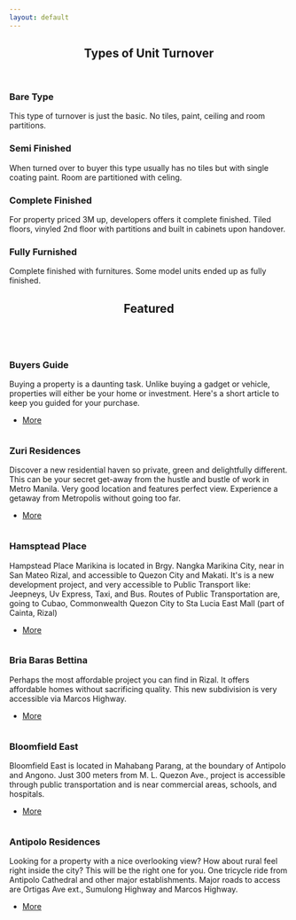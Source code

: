 ```yaml
---
layout: default
---
```


<!-- Section -->
<section>
	<header class="major">
		<h2>Types of Unit Turnover</h2>
	</header>
	<div class="features">
		<article>
			<span class="icon fa-home"></span>
			<div class="content">
				<h3>Bare Type</h3>
				<p>This type of turnover is just the basic. No tiles, paint, ceiling and room partitions.</p>
			</div>
		</article>
		<article>
			<span class="icon fa-gift"></span>
			<div class="content">
				<h3>Semi Finished</h3>
				<p>When turned over to buyer this type usually has no tiles but with single coating paint. Room are partitioned with celing. </p>
			</div>
		</article>
		<article>
			<span class="icon fa-rocket"></span>
			<div class="content">
				<h3>Complete Finished</h3>
				<p>For property priced 3M up, developers offers it complete finished. Tiled floors, vinyled 2nd floor with partitions and built in cabinets upon handover.</p>
			</div>
		</article>
		<article>
			<span class="icon fa-puzzle-piece"></span>
			<div class="content">
				<h3>Fully Furnished</h3>
				<p>Complete finished with furnitures. Some model units ended up as fully finished.</p>
			</div>
		</article>
	</div>
</section>

<!-- Section -->
<section>
	<header class="major">
		<h2>Featured</h2>
	</header>
	<div class="posts">
		<article>
			<a href="#" class="image"><img src="images/cofee.jpg" alt="" /></a>
			<h3>Buyers Guide</h3>
			<p>Buying a property is a daunting task. Unlike buying a gadget or vehicle, properties will either be your home or investment. Here's a short article to keep you guided for your purchase.</p>
			<ul class="actions">
				<li><a href="article/2014/08/07/first-post.html" class="button">More</a></li>
			</ul>
		</article>
		<article>
			<a href="#" class="image"><img src="images/Izumi2.jpg" alt="" /></a>
			<h3>Zuri Residences</h3>
			<p>Discover a new residential haven so private, green and delightfully different. This can be your secret get-away from the hustle and bustle of work in Metro Manila. Very good location and features perfect view. Experience a getaway from Metropolis without going too far.</p>
			<ul class="actions">
				<li><a href="taytay/2018/05/08/zuriIzumi.html" class="button">More</a></li>
			</ul>
		</article>
		<article>
			<a href="#" class="image"><img src="images/hampstead.jpg" alt="" /></a>
			<h3>Hamsptead Place</h3>
			<p>Hampstead Place Marikina is located in Brgy. Nangka Marikina City, near in San Mateo Rizal, and accessible to Quezon City and Makati. It's is a new development project, and very accessible to Public Transport like: Jeepneys, Uv Express, Taxi, and Bus. Routes of Public Transportation are, going to Cubao, Commonwealth Quezon City to Sta Lucia East Mall (part of Cainta, Rizal)</p>
			<ul class="actions">
				<li><a href="marikina/2018/03/14/hampstead.html" class="button">More</a></li>
			</ul>
		</article>
		<article>
			<a href="#" class="image"><img src="images/bettina.jpg" alt="" /></a>
			<h3>Bria Baras Bettina</h3>
			<p>Perhaps the most affordable project you can find in Rizal. It offers affordable homes without sacrificing quality. This new subdivision is very accessible via Marcos Highway.</p>
			<ul class="actions">
				<li><a href="baras/2018/05/03/BriaBarasBettina.html" class="button">More</a></li>
			</ul>
		</article>
		<article>
			<a href="#" class="image"><img src="images/image34.jpg" alt="" /></a>
			<h3>Bloomfield East</h3>
			<p>Bloomfield East is located in Mahabang Parang, at the boundary of Antipolo and Angono.   Just 300 meters from M. L. Quezon Ave., project is accessible through public transportation and is near commercial areas, schools, and hospitals.</p>
			<ul class="actions">
				<li><a href="angono/2017/10/20/bloomfield-east-angono.html" class="button">More</a></li>
			</ul>
		</article>
		<article>
			<a href="#" class="image"><img src="images/ant_res.jpg" alt="" /></a>
			<h3>Antipolo Residences</h3>
			<p>Looking for a property with a nice overlooking view? How about rural feel right inside the city? This will be the right one for you. One tricycle ride from Antipolo Cathedral and other major establishments. Major roads to access are Ortigas Ave ext., Sumulong Highway and Marcos Highway.</p>
			<ul class="actions">
				<li><a href="antipolo/2018/04/18/res.html" class="button">More</a></li>
			</ul>
		</article>
	</div>
</section>
